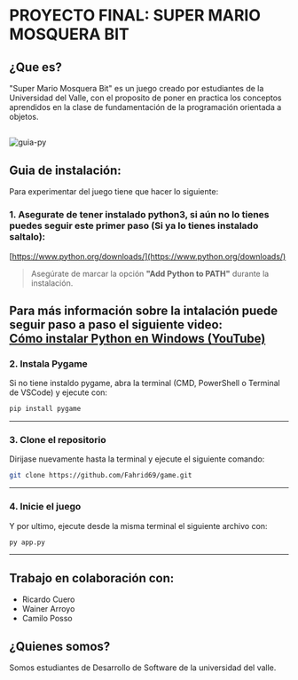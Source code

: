 # PROYECTO FINAL: SUPER MARIO MOSQUERA BIT
## ¿Que es?
"Super Mario Mosquera Bit" es un juego creado por estudiantes de la Universidad del Valle, con el proposito de poner en practica los conceptos aprendidos en la clase de fundamentación de la programación orientada a objetos.
##
![guia-py](https://github.com/user-attachments/assets/f8c92ae5-6770-4f45-8829-d1bf9511c2b3)
## Guia de instalación:
Para experimentar del juego tiene que hacer lo siguiente:
### 1. Asegurate de tener instalado python3, si aún no lo tienes puedes seguir este primer paso (Si ya lo tienes instalado saltalo):
[https://www.python.org/downloads/](https://www.python.org/downloads/)

> Asegúrate de marcar la opción **"Add Python to PATH"** durante la instalación.

Para más información sobre la intalación puede seguir paso a paso el siguiente video:  
[Cómo instalar Python en Windows (YouTube)](https://www.youtube.com/watch?v=Kf9Kx6pKs64)
---

### 2. Instala Pygame

Si no tiene instaldo pygame, abra la terminal (CMD, PowerShell o Terminal de VSCode) y ejecute con:

```bash
pip install pygame
```
---

### 3. Clone el repositorio
Dirijase nuevamente hasta la terminal y ejecute el siguiente comando:
```bash
git clone https://github.com/Fahrid69/game.git
```
---

### 4. Inicie el juego
Y por ultimo, ejecute desde la misma terminal el siguiente archivo con:
```bash
py app.py
```
---

## Trabajo en colaboración con:
* Ricardo Cuero
* Wainer Arroyo
* Camilo Posso
## ¿Quienes somos?
Somos estudiantes de Desarrollo de Software de la universidad del valle.
